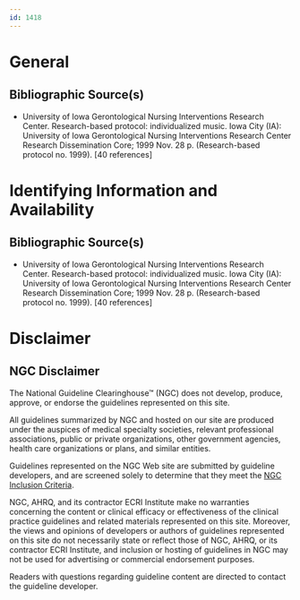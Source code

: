 ```yaml
---
id: 1418
---
```


# General

## Bibliographic Source(s)

- University of Iowa Gerontological Nursing Interventions Research Center. Research-based protocol: individualized music. Iowa City (IA): University of Iowa Gerontological Nursing Interventions Research Center Research Dissemination Core; 1999 Nov. 28 p. (Research-based protocol no. 1999). [40 references]

# Identifying Information and Availability

## Bibliographic Source(s)

- University of Iowa Gerontological Nursing Interventions Research Center. Research-based protocol: individualized music. Iowa City (IA): University of Iowa Gerontological Nursing Interventions Research Center Research Dissemination Core; 1999 Nov. 28 p. (Research-based protocol no. 1999). [40 references]

# Disclaimer

## NGC Disclaimer

The National Guideline Clearinghouse™ (NGC) does not develop, produce, approve, or endorse the guidelines represented on this site.

All guidelines summarized by NGC and hosted on our site are produced under the auspices of medical specialty societies, relevant professional associations, public or private organizations, other government agencies, health care organizations or plans, and similar entities.

Guidelines represented on the NGC Web site are submitted by guideline developers, and are screened solely to determine that they meet the [NGC Inclusion Criteria](/help-and-about/summaries/inclusion-criteria).

NGC, AHRQ, and its contractor ECRI Institute make no warranties concerning the content or clinical efficacy or effectiveness of the clinical practice guidelines and related materials represented on this site. Moreover, the views and opinions of developers or authors of guidelines represented on this site do not necessarily state or reflect those of NGC, AHRQ, or its contractor ECRI Institute, and inclusion or hosting of guidelines in NGC may not be used for advertising or commercial endorsement purposes.

Readers with questions regarding guideline content are directed to contact the guideline developer.

